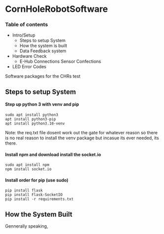 # CornHoleRobotSoftware

### Table of contents
- Intro/Setup
    - Steps to setup System  
    - How the system is built
    - Data Feedback system
- Hardware Check
    - E-Hub Connections
    Sensor Confections
- LED Error Codes



Software packages for the CHRs
test

## Steps to setup System

#### Step up python 3 with venv and pip
    sudo apt install python3
    apt install python3-pip
    apt install python3.10-venv

Note: the req.txt file dosent work out the gate for whatever reason so there is no real reason to install the venv package but incasue its ever needed, its there.

#### Install npm and download install the socket.io

    sudo apt install npm
    npm install socket.io
    

#### Install order for pip (use sudo) 
    pip install flask
    pip install Flask-SocketIO
    pip install -r requirements.txt


## How the System Built
Gennerally speaking,  


